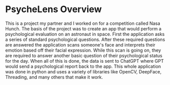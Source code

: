 # PsycheLens Overview

This is a project my partner and I worked on for a competition called Nasa Hunch. The basis of the project was to create an app that would perform a psychological evaluation on an astronaut in space. First the application asks a series of standard psychological questions. After these required questions are answered the application scans someone's face and interprets their emotion based off their facial expression. While this scan is going on, they are required to answer another basic question of their psychological status for the day. When all of this is done, the data is sent to ChatGPT where GPT would send a psychological report back to the app. This whole application was done in python and uses a variety of libraries like OpenCV, DeepFace, Threading, and many others that make it work.
